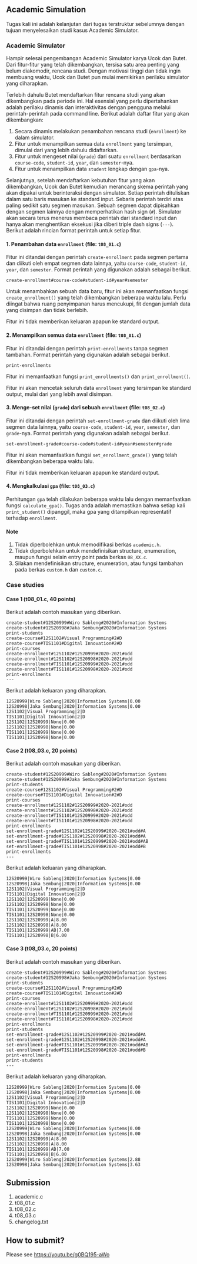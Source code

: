 ## Academic Simulation
Tugas kali ini adalah kelanjutan dari tugas terstruktur sebelumnya dengan tujuan menyelesaikan studi kasus Academic Simulator.

### Academic Simulator
Hampir selesai pengembangan Academic Simulator karya Ucok dan Butet. Dari fitur-fitur yang telah dikembangkan, tersisa satu area penting yang belum diakomodir, rencana studi. Dengan motivasi tinggi dan tidak ingin membuang waktu, Ucok dan Butet pun mulai memikirkan perilaku simulator yang diharapkan.

Terlebih dahulu Butet mendaftarkan fitur rencana studi yang akan dikembangkan pada periode ini. Hal esensial yang perlu dipertahankan adalah perilaku dinamis dan interaktivitas dengan pengguna melalui perintah-perintah pada command line. Berikut adalah daftar fitur yang akan dikembangkan:
1. Secara dinamis melakukan penambahan rencana studi (```enrollment```) ke dalam simulator.
2. Fitur untuk menampilkan semua data ```enrollment``` yang tersimpan, dimulai dari yang lebih dahulu didaftarkan.
3. Fitur untuk mengeset nilai (```grade```) dari suatu ```enrollment``` berdasarkan ```course-code```, ```student-id```, ```year```, dan ```semester```-nya.
4. Fitur untuk menampilkan data ```student``` lengkap dengan ```gpa```-nya.

Selanjutnya, setelah mendaftarkan kebutuhan fitur yang akan dikembangkan, Ucok dan Butet kemudian merancang skema perintah yang akan dipakai untuk berinteraksi dengan simulator. Setiap perintah dituliskan dalam satu baris masukan ke standard input. Sebaris perintah terdiri atas paling sedikit satu segmen masukan. Sebuah segmen dapat dipisahkan dengan segmen lainnya dengan memperhatikan hash sign (```#```). Simulator akan secara terus menerus membaca perintah dari standard input dan hanya akan menghentikan eksekusi jika diberi triple dash signs (```---```). Berikut adalah rincian format perintah untuk setiap fitur.

#### 1. Penambahan data ```enrollment``` (file: ```t08_01.c```)
Fitur ini ditandai dengan perintah ```create-enrollment``` pada segmen pertama dan diikuti oleh empat segmen data lainnya, yaitu ```course-code```, ```student-id```, ```year```, dan ```semester```. Format perintah yang digunakan adalah sebagai berikut. 
```
create-enrollment#course-code#student-id#year#semester
```
Untuk menambahkan sebuah data baru, fitur ini akan memanfaatkan fungsi ```create_enrollment()``` yang telah dikembangkan beberapa waktu lalu. Perlu diingat bahwa ruang penyimpanan harus mencukupi, fit dengan jumlah data yang disimpan dan tidak berlebih.

Fitur ini tidak memberikan keluaran apapun ke standard output.

#### 2. Menampilkan semua data ```enrollment``` (file: ```t08_01.c```)
Fitur ini ditandai dengan perintah ```print-enrollments``` tanpa segmen tambahan. Format perintah yang digunakan adalah sebagai berikut. 
```
print-enrollments
```
Fitur ini memanfaatkan fungsi ```print_enrollments()``` dan ```print_enrollment()```.

Fitur ini akan mencetak seluruh data ```enrollment``` yang tersimpan ke standard output, mulai dari yang lebih awal disimpan.

#### 3. Menge-set nilai (```grade```) dari sebuah ```enrollment``` (file: ```t08_02.c```)
Fitur ini ditandai dengan perintah ```set-enrollment-grade``` dan diikuti oleh lima segmen data lainnya, yaitu ```course-code```, ```student-id```, ```year```, ```semester```, dan ```grade```-nya. Format perintah yang digunakan adalah sebagai berikut.
```
set-enrollment-grade#course-code#student-id#year#semester#grade
```
Fitur ini akan memanfaatkan fungsi ```set_enrollment_grade()``` yang telah dikembangkan beberapa waktu lalu.

Fitur ini tidak memberikan keluaran apapun ke standard output.

#### 4. Mengkalkulasi ```gpa``` (file: ```t08_03.c```)
Perhitungan ```gpa``` telah dilakukan beberapa waktu lalu dengan memanfaatkan fungsi ```calculate_gpa()```. Tugas anda adalah memastikan bahwa setiap kali ```print_student()``` dipanggil, maka gpa yang ditampilkan representatif terhadap ```enrollment```.

#### Note
1. Tidak diperbolehkan untuk memodifikasi berkas ```academic.h```.
2. Tidak diperbolehkan untuk mendefinisikan structure, enumeration, maupun fungsi selain entry point pada berkas ```08_XX.c```.
3. Silakan mendefinisikan structure, enumeration, atau fungsi tambahan pada berkas ```custom.h``` dan ```custom.c```.

### Case studies
#### Case 1 (t08_01.c, 40 points)
Berikut adalah contoh masukan yang diberikan.
```
create-student#12S20999#Wiro Sableng#2020#Information Systems
create-student#12S20998#Jaka Sembung#2020#Information Systems
print-students
create-course#12S1102#Visual Programming#2#D
create-course#TIS1101#Digital Innovation#2#D
print-courses
create-enrollment#12S1102#12S20999#2020-2021#odd
create-enrollment#12S1102#12S20998#2020-2021#odd
create-enrollment#TIS1101#12S20999#2020-2021#odd
create-enrollment#TIS1101#12S20998#2020-2021#odd
print-enrollments
---

```
Berikut adalah keluaran yang diharapkan.
```
12S20999|Wiro Sableng|2020|Information Systems|0.00
12S20998|Jaka Sembung|2020|Information Systems|0.00
12S1102|Visual Programming|2|D
TIS1101|Digital Innovation|2|D
12S1102|12S20999|None|0.00
12S1102|12S20998|None|0.00
TIS1101|12S20999|None|0.00
TIS1101|12S20998|None|0.00

```
#### Case 2 (t08_03.c, 20 points)
Berikut adalah contoh masukan yang diberikan.
```
create-student#12S20999#Wiro Sableng#2020#Information Systems
create-student#12S20998#Jaka Sembung#2020#Information Systems
print-students
create-course#12S1102#Visual Programming#2#D
create-course#TIS1101#Digital Innovation#2#D
print-courses
create-enrollment#12S1102#12S20999#2020-2021#odd
create-enrollment#12S1102#12S20998#2020-2021#odd
create-enrollment#TIS1101#12S20999#2020-2021#odd
create-enrollment#TIS1101#12S20998#2020-2021#odd
print-enrollments
set-enrollment-grade#12S1102#12S20999#2020-2021#odd#A
set-enrollment-grade#12S1102#12S20998#2020-2021#odd#A
set-enrollment-grade#TIS1101#12S20999#2020-2021#odd#AB
set-enrollment-grade#TIS1101#12S20998#2020-2021#odd#B
print-enrollments
---

```
Berikut adalah keluaran yang diharapkan.
```
12S20999|Wiro Sableng|2020|Information Systems|0.00
12S20998|Jaka Sembung|2020|Information Systems|0.00
12S1102|Visual Programming|2|D
TIS1101|Digital Innovation|2|D
12S1102|12S20999|None|0.00
12S1102|12S20998|None|0.00
TIS1101|12S20999|None|0.00
TIS1101|12S20998|None|0.00
12S1102|12S20999|A|8.00
12S1102|12S20998|A|8.00
TIS1101|12S20999|AB|7.00
TIS1101|12S20998|B|6.00

```
#### Case 3 (t08_03.c, 20 points)
Berikut adalah contoh masukan yang diberikan.
```
create-student#12S20999#Wiro Sableng#2020#Information Systems
create-student#12S20998#Jaka Sembung#2020#Information Systems
print-students
create-course#12S1102#Visual Programming#2#D
create-course#TIS1101#Digital Innovation#2#D
print-courses
create-enrollment#12S1102#12S20999#2020-2021#odd
create-enrollment#12S1102#12S20998#2020-2021#odd
create-enrollment#TIS1101#12S20999#2020-2021#odd
create-enrollment#TIS1101#12S20998#2020-2021#odd
print-enrollments
print-students
set-enrollment-grade#12S1102#12S20999#2020-2021#odd#A
set-enrollment-grade#12S1102#12S20998#2020-2021#odd#A
set-enrollment-grade#TIS1101#12S20999#2020-2021#odd#AB
set-enrollment-grade#TIS1101#12S20998#2020-2021#odd#B
print-enrollments
print-students
---

```
Berikut adalah keluaran yang diharapkan.
```
12S20999|Wiro Sableng|2020|Information Systems|0.00
12S20998|Jaka Sembung|2020|Information Systems|0.00
12S1102|Visual Programming|2|D
TIS1101|Digital Innovation|2|D
12S1102|12S20999|None|0.00
12S1102|12S20998|None|0.00
TIS1101|12S20999|None|0.00
TIS1101|12S20998|None|0.00
12S20999|Wiro Sableng|2020|Information Systems|0.00
12S20998|Jaka Sembung|2020|Information Systems|0.00
12S1102|12S20999|A|8.00
12S1102|12S20998|A|8.00
TIS1101|12S20999|AB|7.00
TIS1101|12S20998|B|6.00
12S20999|Wiro Sableng|2020|Information Systems|2.88
12S20998|Jaka Sembung|2020|Information Systems|3.63

```

## Submission
1. academic.c
2. t08_01.c
3. t08_02.c
4. t08_03.c
5. changelog.txt

## How to submit?
Please see https://youtu.be/g0BQ195-aWo